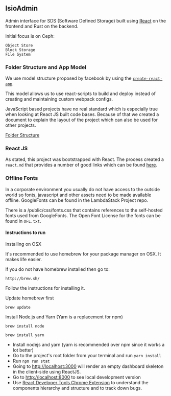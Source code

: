 ## lsioAdmin

Admin interface for SDS (Software Defined Storage) built using [React](https://facebook.github.io/react/) on the frontend and Rust on the backend.

Initial focus is on Ceph:

```
Object Store
Block Storage
File System
```

### Folder Structure and App Model

We use model structure proposed by facebook by using the [`create-react-app`](https://github.com/facebookincubator/create-react-app/blob/master/packages/react-scripts/template/README.md#updating-to-new-releases).

This model allows us to use react-scripts to build and deploy instead of creating and maintaining custom webpack configs.

JavaScript based projects have no real standard which is especially true when looking at React JS built code bases. Because of that we created a document to explain the layout of the project which can also be used for other projects.

[Folder Structure](docs/folder_structure.md)

### React JS

As stated, this project was bootstrapped with React. The process created a `react.md` that provides a number of good links which can be found [here](docs/react.md).

### Offline Fonts

In a corporate environment you usually do not have access to the outside world so fonts, javascript and other assets need to be made available offline. GoogleFonts can be found in the LambdaStack Project repo.

There is a /public/css/fonts.css that contains references to the self-hosted fonts used from GoogleFonts. The Open Font License for the fonts can be found in `OFL.txt`.

#### Instructions to run

Installing on OSX

It's recommended to use homebrew for your package manager on OSX. It makes life easier.

If you do not have homebrew installed then go to:

`http://brew.sh/`

Follow the instructions for installing it.

Update homebrew first

`brew update`

Install Node.js and Yarn (Yarn is a replacement for npm)

`brew install node`

`brew install yarn`

- Install nodejs and yarn (yarn is recommended over npm since it works a lot better)
- Go to the project's root folder from your terminal and run `yarn install`
- Run `npm run stat`
- Going to [http://localhost:3000](http://localhost:3000) will render an empty dashboard skeleton in the client-side using ReactJS.
- Go to [http://localhost:8000](http://localhost:3000) to see local development version
- Use [React Developer Tools Chrome Extension](https://chrome.google.com/webstore/detail/react-developer-tools/fmkadmapgofadopljbjfkapdkoienihi?hl=en) to understand the components hierarchy and structure and to track down bugs.
